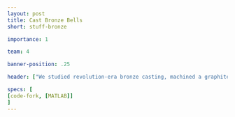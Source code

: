 ```yaml
---
layout: post
title: Cast Bronze Bells
short: stuff-bronze

importance: 1

team: 4

banner-position: .25

header: ["We studied revolution-era bronze casting, machined a graphite mold, and cast our own bronze bells.", "We wanted to understand why the process of bell casting has remained essentially unchanged for hundreds of years. As we found out, there were lots of good reasons."]

specs: [
[code-fork, [MATLAB]]
]
---
```

